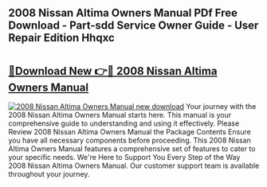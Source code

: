 ## 2008 Nissan Altima Owners Manual PDf Free Download - Part-sdd Service Owner Guide - User Repair Edition Hhqxc

# <h2><a href="http://bc15734.oget.top/?id=2008+Nissan+Altima+Owners+Manual">🔗Download New 👉🔴 2008 Nissan Altima Owners Manual</a></h2>

[![2008 Nissan Altima Owners Manual new download](https://i.imgur.com/5g1atiW.png)](http://bc15734.oget.top/?id=2008+Nissan+Altima+Owners+Manual)
Your journey with the 2008 Nissan Altima Owners Manual starts here. This manual is your comprehensive guide to understanding and using it effectively. Please Review 2008 Nissan Altima Owners Manual the Package Contents Ensure you have all necessary components before proceeding. This 2008 Nissan Altima Owners Manual features a comprehensive set of features to cater to your specific needs. We're Here to Support You Every Step of the Way 2008 Nissan Altima Owners Manual. Our customer support team is available throughout your journey.
